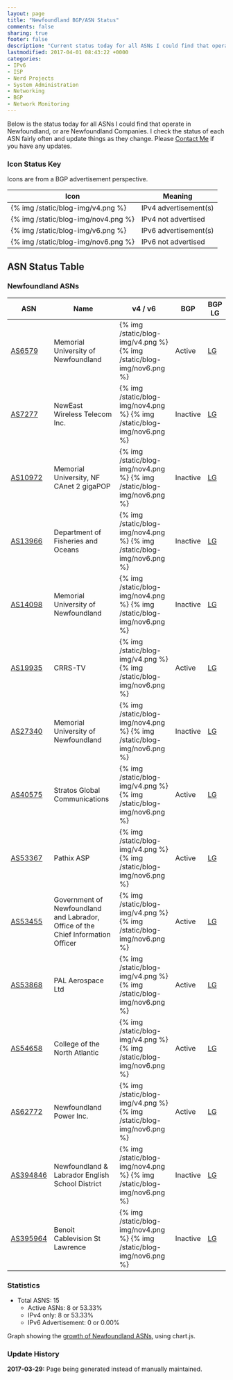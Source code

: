 ```yaml
---
layout: page
title: "Newfoundland BGP/ASN Status"
comments: false
sharing: true
footer: false
description: "Current status today for all ASNs I could find that operate in Newfoundland, or are Newfoundland Companies."
lastmodified: 2017-04-01 08:43:22 +0000
categories:
- IPv6
- ISP
- Nerd Projects
- System Administration
- Networking
- BGP
- Network Monitoring
---
```

Below is the status today for all ASNs I could find that operate in Newfoundland, or are Newfoundland Companies. I check the status of each ASN fairly often and update things as they change. Please [Contact Me](/contact/) if you have any updates.

### Icon Status Key

Icons are from a BGP advertisement perspective.

Icon | Meaning
---- | -------
{% img /static/blog-img/v4.png %} | IPv4 advertisement(s)
{% img /static/blog-img/nov4.png %} | IPv4 not advertised
{% img /static/blog-img/v6.png %} | IPv6 advertisement(s)
{% img /static/blog-img/nov6.png %} | IPv6 not advertised

## ASN Status Table

### Newfoundland ASNs
ASN | Name | v4 / v6 | BGP | BGP LG
--- | ---- | ------- | --- | ------
[AS6579](https://stat.ripe.net/AS6579) | Memorial University of Newfoundland | {% img /static/blog-img/v4.png %} {% img /static/blog-img/nov6.png %} | Active | [LG](http://lg.hextet.net/cgi-bin/bgplg?cmd=show+ip+bgp+source-as&req=6579)
[AS7277](https://stat.ripe.net/AS7277) | NewEast Wireless Telecom Inc. | {% img /static/blog-img/nov4.png %} {% img /static/blog-img/nov6.png %} | Inactive | [LG](http://lg.hextet.net/cgi-bin/bgplg?cmd=show+ip+bgp+source-as&req=7277)
[AS10972](https://stat.ripe.net/AS10972) | Memorial University, NF CAnet 2 gigaPOP | {% img /static/blog-img/nov4.png %} {% img /static/blog-img/nov6.png %} | Inactive | [LG](http://lg.hextet.net/cgi-bin/bgplg?cmd=show+ip+bgp+source-as&req=10972)
[AS13966](https://stat.ripe.net/AS13966) | Department of Fisheries and Oceans | {% img /static/blog-img/nov4.png %} {% img /static/blog-img/nov6.png %} | Inactive | [LG](http://lg.hextet.net/cgi-bin/bgplg?cmd=show+ip+bgp+source-as&req=13966)
[AS14098](https://stat.ripe.net/AS14098) | Memorial University of Newfoundland | {% img /static/blog-img/nov4.png %} {% img /static/blog-img/nov6.png %} | Inactive | [LG](http://lg.hextet.net/cgi-bin/bgplg?cmd=show+ip+bgp+source-as&req=14098)
[AS19935](https://stat.ripe.net/AS19935) | CRRS-TV | {% img /static/blog-img/v4.png %} {% img /static/blog-img/nov6.png %} | Active | [LG](http://lg.hextet.net/cgi-bin/bgplg?cmd=show+ip+bgp+source-as&req=19935)
[AS27340](https://stat.ripe.net/AS27340) | Memorial University of Newfoundland | {% img /static/blog-img/nov4.png %} {% img /static/blog-img/nov6.png %} | Inactive | [LG](http://lg.hextet.net/cgi-bin/bgplg?cmd=show+ip+bgp+source-as&req=27340)
[AS40575](https://stat.ripe.net/AS40575) | Stratos Global Communications | {% img /static/blog-img/v4.png %} {% img /static/blog-img/nov6.png %} | Active | [LG](http://lg.hextet.net/cgi-bin/bgplg?cmd=show+ip+bgp+source-as&req=40575)
[AS53367](https://stat.ripe.net/AS53367) | Pathix ASP | {% img /static/blog-img/v4.png %} {% img /static/blog-img/nov6.png %} | Active | [LG](http://lg.hextet.net/cgi-bin/bgplg?cmd=show+ip+bgp+source-as&req=53367)
[AS53455](https://stat.ripe.net/AS53455) | Government of Newfoundland and Labrador, Office of the Chief Information Officer | {% img /static/blog-img/v4.png %} {% img /static/blog-img/nov6.png %} | Active | [LG](http://lg.hextet.net/cgi-bin/bgplg?cmd=show+ip+bgp+source-as&req=53455)
[AS53868](https://stat.ripe.net/AS53868) | PAL Aerospace Ltd | {% img /static/blog-img/v4.png %} {% img /static/blog-img/nov6.png %} | Active | [LG](http://lg.hextet.net/cgi-bin/bgplg?cmd=show+ip+bgp+source-as&req=53868)
[AS54658](https://stat.ripe.net/AS54658) | College of the North Atlantic | {% img /static/blog-img/v4.png %} {% img /static/blog-img/nov6.png %} | Active | [LG](http://lg.hextet.net/cgi-bin/bgplg?cmd=show+ip+bgp+source-as&req=54658)
[AS62772](https://stat.ripe.net/AS62772) | Newfoundland Power Inc. | {% img /static/blog-img/v4.png %} {% img /static/blog-img/nov6.png %} | Active | [LG](http://lg.hextet.net/cgi-bin/bgplg?cmd=show+ip+bgp+source-as&req=62772)
[AS394846](https://stat.ripe.net/AS394846) | Newfoundland & Labrador English School District | {% img /static/blog-img/nov4.png %} {% img /static/blog-img/nov6.png %} | Inactive | [LG](http://lg.hextet.net/cgi-bin/bgplg?cmd=show+ip+bgp+source-as&req=394846)
[AS395964](https://stat.ripe.net/AS395964) | Benoit Cablevision St Lawrence | {% img /static/blog-img/nov4.png %} {% img /static/blog-img/nov6.png %} | Inactive | [LG](http://lg.hextet.net/cgi-bin/bgplg?cmd=show+ip+bgp+source-as&req=395964)

### Statistics

* Total ASNS: 15
  * Active ASNs: 8 or 53.33%
  * IPv4 only: 8 or 53.33%
  * IPv6 Advertisement: 0 or 0.00%

Graph showing the [growth of Newfoundland ASNs](/bgp/nl/asns/), using chart.js.

### Update History

**2017-03-29:** Page being generated instead of manually maintained.

